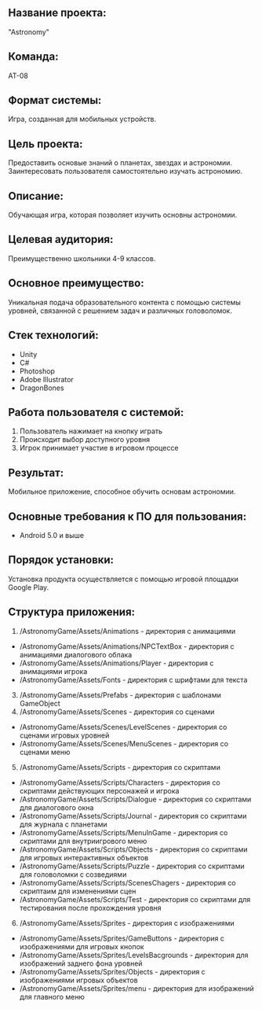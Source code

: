 ## Название проекта: 
"Astronomy"

## Команда: 
АТ-08

## Формат системы: 
Игра, созданная для мобильных устройств.

## Цель проекта:
Предоставить основые знаний о планетах, звездах и астрономии. Заинтересовать пользователя самостоятельно изучать астрономию.

## Описание:
Обучающая игра, которая позволяет изучить основны астрономии. 

## Целевая аудитория:
Преимущественно школьники 4-9 классов.

## Основное преимущество:
Уникальная подача образовательного контента с помощью системы уровней, связанной с решением задач и различных головоломок.

## Стек технологий: 
+ Unity
+ C#
+ Photoshop
+ Adobe Illustrator
+ DragonBones

## Работа пользователя с системой:
1. Пользователь нажимает на кнопку играть
2. Происходит выбор доступного уровня
3. Игрок принимает участие в игровом процессе

## Результат: 
Мобильное приложение, способное обучить основам астрономии.

## Основные требования к ПО для пользования:
- Android 5.0 и выше

## Порядок установки:
Установка продукта осуществляется с помощью игровой площадки Google Play.

## Структура приложения:
1. /AstronomyGame/Assets/Animations - директория с анимациями
- /AstronomyGame/Assets/Animations/NPCTextBox - директория с анимациями диалогового облака
- /AstronomyGame/Assets/Animations/Player - директория с анимациями игрока
- /AstronomyGame/Assets/Fonts - директория с шрифтами для текста
3. /AstronomyGame/Assets/Prefabs - директория с шаблонами GameObject
4. /AstronomyGame/Assets/Scenes - директория со сценами
- /AstronomyGame/Assets/Scenes/LevelScenes - директория со сценами игровых уровней
- /AstronomyGame/Assets/Scenes/MenuScenes - директория со сценами меню
5. /AstronomyGame/Assets/Scripts - директория со скриптами
- /AstronomyGame/Assets/Scripts/Characters - директория со скриптами действующих персонажей и игрока
- /AstronomyGame/Assets/Scripts/Dialogue - директория со скриптами для диалогового окна
- /AstronomyGame/Assets/Scripts/Journal - директория со скриптами для журнала с планетами
- /AstronomyGame/Assets/Scripts/MenuInGame - директория со скриптами для внутриигрового меню
- /AstronomyGame/Assets/Scripts/Objects - директория со скриптами для игровых интерактивных объектов
- /AstronomyGame/Assets/Scripts/Puzzle - директория со скриптами для головоломки с созведиями
- /AstronomyGame/Assets/Scripts/ScenesChagers - директория со скриптаим для изменениями сцен
- /AstronomyGame/Assets/Scripts/Test - директория со скриптами для тестирования после прохождения уровня
6. /AstronomyGame/Assets/Sprites - директория с изображениями
- /AstronomyGame/Assets/Sprites/GameButtons - директория с изображениями для игровых кнопок
- /AstronomyGame/Assets/Sprites/LevelsBacgrounds - директория для изображений заднего фона уровней
- /AstronomyGame/Assets/Sprites/Objects - директория с изображениями игровых объектов
- /AstronomyGame/Assets/Sprites/menu - директория для изображений для главного меню
